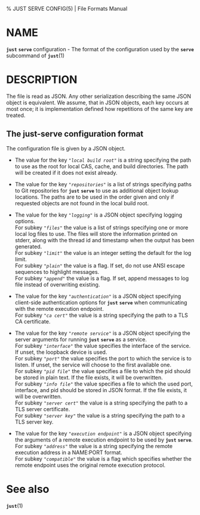% JUST SERVE CONFIG(5) | File Formats Manual

NAME
====

**`just`** **`serve`** configuration - The format of the configuration used by
the **`serve`** subcommand of **`just`**(1)

DESCRIPTION
===========

The file is read as JSON. Any other serialization describing the same
JSON object is equivalent. We assume, that in JSON objects, each key
occurs at most once; it is implementation defined how repetitions of the
same key are treated.

The just-serve configuration format
-----------------------------------

The configuration file is given by a JSON object.

 - The value for the key *`"local build root"`* is a string specifying the path
   to use as the root for local CAS, cache, and build directories. The path will
   be created if it does not exist already. 

 - The value for the key *`"repositories"`* is a list of strings specifying
   paths to Git repositories for **`just`** **`serve`** to use as additional
   object lookup locations. The paths are to be used in the order given and
   only if requested objects are not found in the local build root.  

 - The value for the key *`"logging"`* is a JSON object specifying logging
   options.  
   For subkey *`"files"`* the value is a list of strings specifying one or more
   local log files to use. The files will store the information printed on
   stderr, along with the thread id and timestamp when the output has been
   generated.  
   For subkey *`"limit"`* the value is an integer setting the default for
   the log limit.  
   For subkey *`"plain"`* the value is a flag. If set, do not use ANSI escape
   sequences to highlight messages.  
   For subkey *`"append"`* the value is a flag. If set, append messages to log
   file instead of overwriting existing.

  - The value for the key *`"authentication"`* is a JSON object specifying
   client-side authentication options for **`just`** **`serve`** when
   communicating with the remote execution endpoint.  
   For subkey *`"ca cert"`* the value is a string specifying the path to a TLS
   CA certificate.  

 - The value for the key *`"remote service"`* is a JSON object specifying the
   server arguments for running **`just`** **`serve`** as a service.  
   For subkey *`"interface"`* the value specifies the interface of the service.
   If unset, the loopback device is used.  
   For subkey *`"port"`* the value specifies the port to which the service is to
   listen. If unset, the service will choose to the first available one.  
   For subkey *`"pid file"`* the value specifies a file to which the pid should
   be stored in plain text. If the file exists, it will be overwritten.  
   For subkey *`"info file"`* the value specifies a file to which the used port,
   interface, and pid should be stored in JSON format. If the file exists, it
   will be overwritten.  
   For subkey *`"server cert"`* the value is a string specifying the path to a
   TLS server certificate.  
   For subkey *`"server key"`* the value is a string specifying the path to a
   TLS server key.  

 - The value for the key *`"execution endpoint"`* is a JSON object specifying
   the arguments of a remote execution endpoint to be used by **`just`**
   **`serve`**.  
   For subkey *`"address"`* the value is a string specifying the remote
   execution address in a NAME:PORT format.  
   For subkey *`"compatible"`* the value is a flag which specifies whether
   the remote endpoint uses the original remote execution protocol.


See also
========

**`just`**(1)
